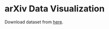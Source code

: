 # arXiv Data Visualization

Download dataset from [here](https://www.kaggle.com/Cornell-University/arxiv/).